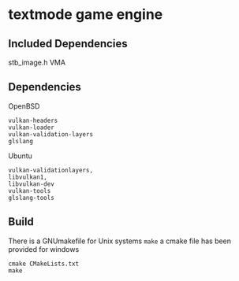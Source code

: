 # textmode game engine

## Included Dependencies
stb_image.h
VMA

## Dependencies

OpenBSD
```
vulkan-headers
vulkan-loader
vulkan-validation-layers
glslang
```

Ubuntu
```
vulkan-validationlayers,
libvulkan1,
libvulkan-dev
vulkan-tools
glslang-tools
```
## Build

There is a GNUmakefile for Unix systems
```make```
a cmake file has been provided for windows
```
cmake CMakeLists.txt
make
```
